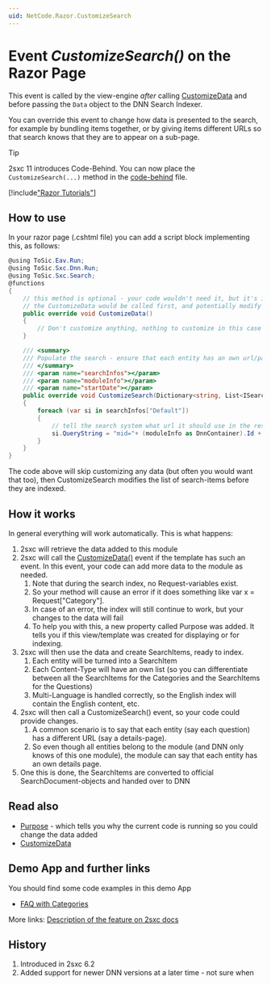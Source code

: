```yaml
---
uid: NetCode.Razor.CustomizeSearch
---
```


# Event _CustomizeSearch()_ on the Razor Page

This event is called by the view-engine _after_ calling [CustomizeData](xref:NetCode.Razor.CustomizeData) and before passing the `Data` object to the DNN Search Indexer. 

You can override this event to change how data is presented to the search, for example by bundling items together, or by giving items different URLs so that search knows that they are to appear on a sub-page. 

> [!TIP]
> 2sxc 11 introduces Code-Behind. You can now place the `CustomizeSearch(...)` method in the [code-behind](xref:NetCode.Razor.OrganizeCode) file.

[!include["Razor Tutorials"](~/shared/tutorials/razor.md)]


## How to use

In your razor page (.cshtml file) you can add a script block implementing this, as follows:

```cs
@using ToSic.Eav.Run;
@using ToSic.Sxc.Dnn.Run;
@using ToSic.Sxc.Search;
@functions
{
    // this method is optional - your code wouldn't need it, but it's in here to show how it would work together
    // the CustomizeData would be called first, and potentially modify what is in the Data-object
    public override void CustomizeData()
    {
        // Don't customize anything, nothing to customize in this case
    }

    /// <summary>
    /// Populate the search - ensure that each entity has an own url/page
    /// </summary>
    /// <param name="searchInfos"></param>
    /// <param name="moduleInfo"></param>
    /// <param name="startDate"></param>
    public override void CustomizeSearch(Dictionary<string, List<ISearchItem>> searchInfos, IContainer moduleInfo, DateTime beginDate)
    {
        foreach (var si in searchInfos["Default"])
        {
            // tell the search system what url it should use in the result
            si.QueryString = "mid="+ (moduleInfo as DnnContainer).Id + "&feature=" + si.Entity.EntityId;
        }
    }
}

```
The code above will skip customizing any data (but often you would want that too), then CustomizeSearch modifies the list of search-items before they are indexed. 

## How it works
In general everything will work automatically. This is what happens:

1. 2sxc will retrieve the data added to this module
2. 2sxc will call the [CustomizeData()](xref:NetCode.Razor.CustomizeData) event if the template has such an event. In this event, your code can add more data to the module as needed.
    1. Note that during the search index, no Request-variables exist.
    1. So your method will cause an error if it does something like var x = Request["Category"].
    1. In case of an error, the index will still continue to work, but your changes to the data will fail
    1. To help you with this, a new property called Purpose was added. It tells you if this view/template was created for displaying or for indexing.
1. 2sxc will then use the data and create SearchItems, ready to index.
    1. Each entity will be turned into a SearchItem
    1. Each Content-Type will have an own list (so you can differentiate between all the SearchItems for the Categories and the SearchItems for the Questions)
    1. Multi-Language is handled correctly, so the English index will contain the English content, etc.
1. 2sxc will then call a CustomizeSearch() event, so your code could provide changes.
    1. A common scenario is to say that each entity (say each question) has a different URL (say a details-page).
    1. So even though all entities belong to the module (and DNN only knows of this one module), the module can say that each entity has an own details page.
1. One this is done, the SearchItems are converted to official SearchDocument-objects and handed over to DNN


## Read also
* [Purpose](xref:NetCode.Razor.Purpose) - which tells you why the current code is running so you could change the data added
* [CustomizeData](xref:NetCode.Razor.CustomizeData)

## Demo App and further links
You should find some code examples in this demo App
* [FAQ with Categories](http://2sxc.org/en/apps/app/faq-with-categories-and-6-views)

More links: [Description of the feature on 2sxc docs](http://2sxc.org/en/Docs-Manuals/Feature/feature/2683)


## History
1. Introduced in 2sxc 6.2
2. Added support for newer DNN versions at a later time - not sure when

